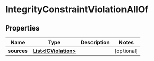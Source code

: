 

# IntegrityConstraintViolationAllOf

## Properties

Name | Type | Description | Notes
------------ | ------------- | ------------- | -------------
**sources** | [**List&lt;ICViolation&gt;**](ICViolation.md) |  |  [optional]




